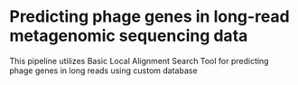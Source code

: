 # Predicting phage genes in long-read metagenomic sequencing data
This pipeline utilizes Basic Local Alignment Search Tool for predicting phage genes in long reads using custom database
